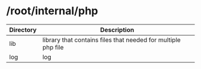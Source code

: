 # /root/internal/php



| Directory | Description |
| -------- | -------------- |
| lib   | library that contains files that needed for multiple php file |
| log | log        |


